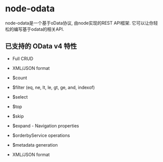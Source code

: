 node-odata
==========

node-odata是一个基于oData协议, 由node实现的REST API框架. 它可以让你轻松的编写基于odata的相关API.

## 已支持的 OData v4 特性

* Full CRUD
* XML/JSON format
* $count
* $filter (eq, ne, lt, le, gt, ge, and, indexof)
* $select
* $top
* $skip
* $expand - Navigation properties
* $orderbyService operations


* $metadata generation
* XML/JSON format
